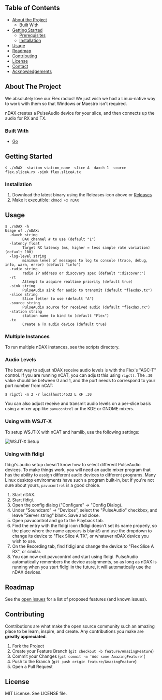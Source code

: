 ## Table of Contents

* [About the Project](#about-the-project)
  * [Built With](#built-with)
* [Getting Started](#getting-started)
  * [Prerequisites](#prerequisites)
  * [Installation](#installation)
* [Usage](#usage)
* [Roadmap](#roadmap)
* [Contributing](#contributing)
* [License](#license)
* [Contact](#contact)
* [Acknowledgements](#acknowledgements)



<!-- ABOUT THE PROJECT -->
## About The Project

We absolutely love our Flex radios! We just wish we had a Linux-native way to work with them so that Windows or Maestro isn't required.

nDAX creates a PulseAudio device for your slice, and then connects up the audio for RX and TX.

### Built With

* [Go](https://golang.org)

## Getting Started

```
$ ./nDAX -station station_name -slice A -daxch 1 -source flex.sliceA.rx -sink flex.sliceA.tx
```

### Installation

1. Download the latest binary using the Releases icon above or [Releases](https://github.com/kc2g-flex-tools/nDAX/releases)
2. Make it executible: `chmod +x nDAX`

<!-- USAGE EXAMPLES -->
## Usage

```
$ ./nDAX -h
Usage of ./nDAX:
  -daxch string
        DAX channel # to use (default "1")
  -latency float
        Target RX latency (ms, higher = less sample rate variation) (default 100)
  -log-level string
        minimum level of messages to log to console (trace, debug, info, warn, error) (default "info")
  -radio string
        radio IP address or discovery spec (default ":discover:")
  -rt
        Attempt to acquire realtime priority (default true)
  -sink string
        PulseAudio sink for audio to transmit (default "flexdax.tx")
  -slice string
        Slice letter to use (default "A")
  -source string
        PulseAudio source for received audio (default "flexdax.rx")
  -station string
        station name to bind to (default "Flex")
  -tx
        Create a TX audio device (default true)
```
### Multiple Instances

To run multiple nDAX instances, see the scripts directory.

### Audio Levels

The best way to adjust nDAX receive audio levels is with the Flex's "AGC-T" control. If you are running nCAT, you can
adjust this using `rigctl`. The `.30` value should be between 0 and 1, and the port needs to correspond to your port number from nCAT:

```
$ rigctl -m 2 -r localhost:4532 L RF .30
```

You can also adjust receive and transmit audio levels on a per-slice basis using a mixer app like `pavucontrol` or the KDE or GNOME mixers.

### Using with WSJT-X

To setup WSJT-X with nCAT and hamlib, use the following settings:

![WSJT-X Setup](https://raw.githubusercontent.com/kc2g-flex-tools/nDAX/master/docs/wsjtx_audio.png)

### Using with fldigi

fldigi's audio setup doesn't know how to select different PulseAudio devices. To make things work, you will need an
audio mixer program that has the ability to assign different audio devices to different programs. Many Linux
desktop environments have such a program built-in, but if you're not sure about yours, `pavucontrol` is a good choice.

1. Start nDAX.
2. Start fldigi.
3. Open the config dialog ("Configure" → "Config Dialog).
4. Under "Soundcard" → "Devices", select the "PulseAudio" checkbox, and leave "Server string" blank. Save and close.
5. Open pavucontrol and go to the Playback tab.
6. Find the entry with the fldigi icon (fldigi doesn't set its name properly, so the place where the name appears is
   blank!) and use the dropdown to change its device to "Flex Slice A TX", or whatever nDAX device you wish to use.
7. On the Recording tab, find fldigi and change the device to "Flex Slice A RX", or similar.
8. You can now exit pavucontrol and start using fldigi. PulseAudio automatically remembers the device assignments, so as
   long as nDAX is running when you start fldigi in the future, it will automatically use the nDAX devices.

<!-- ROADMAP -->
## Roadmap

See the [open issues](https://github.com/kc2g-flex-tools/nDAX/issues) for a list of proposed features (and known issues).

<!-- CONTRIBUTING -->
## Contributing

Contributions are what make the open source community such an amazing place to be learn, inspire, and create. Any contributions you make are **greatly appreciated**.

1. Fork the Project
2. Create your Feature Branch (`git checkout -b feature/AmazingFeature`)
3. Commit your Changes (`git commit -m 'Add some AmazingFeature'`)
4. Push to the Branch (`git push origin feature/AmazingFeature`)
5. Open a Pull Request


<!-- LICENSE -->
## License

MIT License. See LICENSE file.

